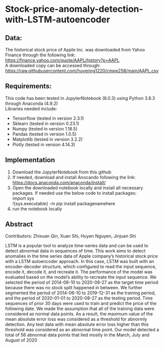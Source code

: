 # Stock-price-anomaly-detection-with-LSTM-autoencoder

## Data:
The historical stock price of Apple Inc. was downloaded from Yahoo Finance through the following link: https://finance.yahoo.com/quote/AAPL/history?p=AAPL \
A downloaded copy can be accessed through: 
https://raw.githubusercontent.com/huyenng1220/cmpe258/main/AAPL.csv

## Requirements:
This code has been tested in JupyterNotebook (6.0.3) using Python 3.8.3 through Anaconda (4.9.2)\
Libraries needed include:
* Tensorflow (tested in version 2.3.1)
* Sklearn (tested in version 0.23.1)
* Numpy (tested in version 1.18.5)
* Pandas (tested in version 1.0.5)
* Matplotlib (tested in version 3.2.2)
* Plotly (tested in version 4.14.3)

## Implementation
1. Download the JupyterNotebook from this github
2. If needed, download and install Anocando following the link: https://docs.anaconda.com/anaconda/install/
3. Open the downloaded notebook locally and install all necessary packages. If needed use the below code to install packages:\
import sys \
!{sys.executable} -m pip install packagenamehere 
4. run the notebook locally

## Abstract
Contributors: Zhixuan Qin, Xuan Shi, Huyen Nguyen, Jinjuan Shi

LSTM is a popular tool to analyze time-series data and can be used to detect abnormal data in sequences of time. This work aims to detect anomalies in the time series data of Apple company’s historical stock price with a LSTM autoencoder approach. In this case, LSTM was built with an encoder-decoder structure, which configured to read the input sequence, encode it, decode it, and recreate it. The performance of the model was evaluated based on the model’s ability to recreate the input sequence. We selected the period of 2014-06-10 to 2020-08-27 as the target time period because there was no stock split happened in between. We further segmented the period of 2014-06-10 to 2019-12-31 as the training period, and the period of 2020-01-01 to 2020-08-27 as the testing period. Time sequences of prior 30 days were used to train and predict the price of the following date. We made the assumption that all of the training data were considered as normal data points. As a result, the maximum value of the mean absolute error loss was considered as a threshold for abnormly detection. Any test data with mean absolute error loss higher than this threshold was considered as an abnormal time point. Our model detected a total of 56 abnormal data points that lied mostly in the March, July and August of 2020
